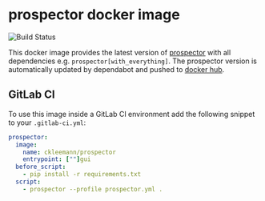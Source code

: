 # prospector docker image
![Build Status](https://github.com/ckleemann/docker-prospector/workflows/ci/badge.svg)

This docker image provides the latest version of [prospector](https://pypi.org/project/prospector/) with all dependencies e.g. ```prospector[with_everything]```. The prospector version is automatically updated by dependabot and pushed to [docker hub](https://hub.docker.com/r/ckleemann/prospector).

## GitLab CI
To use this image inside a GitLab CI environment add the following snippet to your ```.gitlab-ci.yml```:

```yaml
prospector:
  image:
    name: ckleemann/prospector
    entrypoint: [""]gui
  before_script:
    - pip install -r requirements.txt
  script:
    - prospector --profile prospector.yml .
```
